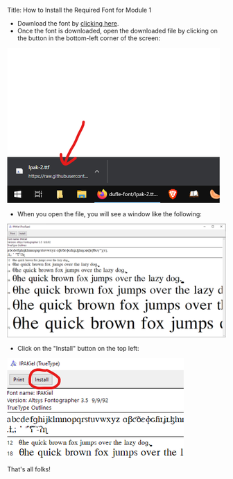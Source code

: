 Title: How to Install the Required Font for Module 1

- Download the font by [clicking here](files/Ipak-2.ttf).
- Once the font is downloaded, open the downloaded file by clicking on the button in the bottom-left corner of the screen:

![downloaded file](img/downloaded_font.png)

- When you open the file, you will see a window like the following:

![font installer main window](img/font_viewer_main.png)

- Click on the "Install" button on the top left:

![font installer zoomed](img/font_viewer_install.png)

That's all folks!